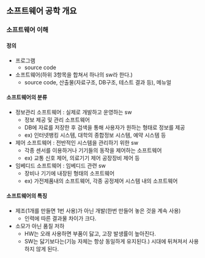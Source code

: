 ## 소프트웨어 공학 개요

### 소프트웨어 이해 

#### 정의 

- 프로그램
  - source code
- 소프트웨어(하위 3항목을 합쳐서 하나의 sw라 한다.)
  - source code, 산출물(자료구조, DB구조, 테스트 결과 등), 메뉴얼

#### 소프트웨어의 분류

- 정보관리 소프트웨어 : 실제로 개발하고 운영하는 sw
  - 정보 제공 및 관리 소프트웨어
  - DB에 자료를 저장한 후 검색을 통해 사용자가 원하는 형태로 정보를 제공
  - ex) 인터넷뱅킹 시스템, 대학의 종합정보 시스템, 예약 시스템 등
- 제어 소프트웨어 : 전반적인 시스템을 관리하기 위한 sw
  - 각종 센서를 이용하거나 기기들의 동작을 제어하는 소프트웨어
  - ex) 교통 신호 제어, 의료기기 제어 공장장비 제어 등
- 임베디드 소프트웨어 : 임베디드 관련 sw
  - 장비나 기기에 내장된 형태의 소프트웨어
  - ex) 가전제품내의 소프트웨어, 각종 공정제어 시스템 내의 소프트웨어

#### 소프트웨어의 특징

- 제조(1개를 만들면 1번 사용)가 아닌 개발(한번 만들어 놓은 것을 계속 사용)
  - 인력에 따른 결과물 차이가 크다.
- 소모가 아닌 품질 저하
  - HW는 오래 사용하면 부품이 닳고, 고장 발생률이 높아진다. 
  - SW는 닳기보다는(기능 자체는 항상 동일하게 유지된다.) 시대에 뒤쳐져서 사용하지 않게 된다.
